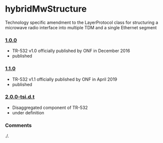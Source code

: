 # hybridMwStructure
Technology specific amendment to the LayerProtocol class for structuring a microwave radio interface into multiple TDM and a single Ethernet segment 

### [1.0.0](../../tree/TR532v1_0)
- TR-532 v1.0 officially published by ONF in December 2016
- published

### [1.1.0](../../tree/TR532v1_1)
- TR-532 v1.1 officially published by ONF in April 2019
- published

### [2.0.0-tsi.d.t](../../tree/tsi)
- Disaggregated component of TR-532
- under definition

### Comments
./.
